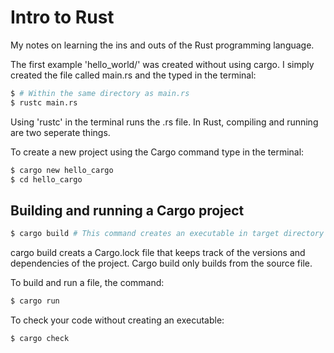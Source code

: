 # Intro to Rust
My notes on learning the ins and outs of the Rust programming language. 

The first example 'hello_world/' was created without using cargo. 
I simply created the file called main.rs and the typed in the terminal:
``` bash
$ # Within the same directory as main.rs
$ rustc main.rs 
```
Using 'rustc' in the terminal runs the .rs file. In Rust, compiling and running are two seperate things. 


To create a new project using the Cargo command type in the terminal: 
```bash
$ cargo new hello_cargo
$ cd hello_cargo
```

## Building and running a Cargo project
```bash 
$ cargo build # This command creates an executable in target directory
```
cargo build creats a Cargo.lock file that keeps track of the versions and dependencies of the project. Cargo build only builds from the source file. 

To build and run a file, the command:
```bash 
$ cargo run
```

To check your code without creating an executable:
```bash
$ cargo check 
```
